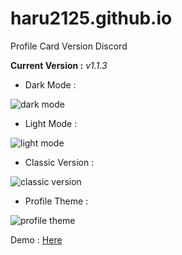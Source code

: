 # haru2125.github.io
Profile Card Version Discord

**Current Version :** *v1.1.3*

- Dark Mode :

![dark mode](https://user-images.githubusercontent.com/101871896/201352716-22f6f0ee-b3b3-44e7-971c-aca1daac592e.png)

- Light Mode :

![light mode](https://user-images.githubusercontent.com/101871896/201352767-4497b57e-409b-4217-8df7-11d24d19170c.png)

- Classic Version :

![classic version](https://user-images.githubusercontent.com/101871896/201352826-61f58bd7-f299-4946-9b46-882f9b640c1a.png)

- Profile Theme :

![profile theme](https://user-images.githubusercontent.com/101871896/200116800-d4ad6956-295a-4b79-8836-d13aecaf838d.png)

Demo : [Here](https://haru2125.ml/)
